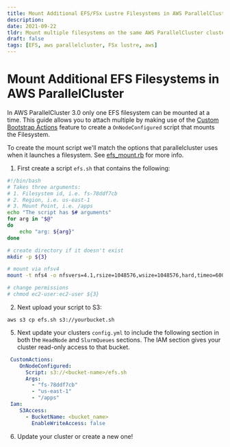 ```yaml
---
title: Mount Additional EFS/FSx Lustre Filesystems in AWS ParallelCluster 🗂️
description:
date: 2021-09-22
tldr: Mount multiple filesystems on the same AWS ParallelCluster cluster.
draft: false
tags: [EFS, aws parallelcluster, FSx lustre, aws]
---
```


# Mount Additional EFS Filesystems in AWS ParallelCluster

In AWS ParallelCluster 3.0 only one EFS filesystem can be mounted at a time. This guide allows you to attach multiple by making use of the [Custom Bootstrap Actions](https://docs.aws.amazon.com/parallelcluster/latest/ug/custom-bootstrap-actions-v3.html) feature to create a `OnNodeConfigured` script that mounts the Filesystem. 

To create the mount script we'll match the options that parallelcluster uses when it launches a filesystem. See [efs_mount.rb](https://github.com/aws/aws-parallelcluster-cookbook/blob/develop/recipes/efs_mount.rb#L40) for more info.

1. First create a script `efs.sh` that contains the following:

```bash
#!/bin/bash
# Takes three arguments:
# 1. Filesystem id, i.e. fs-78ddf7cb
# 2. Region, i.e. us-east-1
# 3. Mount Point, i.e. /apps
echo "The script has $# arguments"
for arg in "$@"
do
    echo "arg: ${arg}"
done

# create directory if it doesn't exist
mkdir -p ${3}

# mount via nfsv4
mount -t nfs4 -o nfsvers=4.1,rsize=1048576,wsize=1048576,hard,timeo=600,retrans=2,noresvport ${1}.efs.${2}.amazonaws.com:/ ${3}

# change permissions
# chmod ec2-user:ec2-user ${3}
```

2. Next upload your script to S3:
```
aws s3 cp efs.sh s3://yourbucket.sh
```
5. Next update your clusters `config.yml` to include the following section in both the `HeadNode` and `SlurmQueues` sections. The IAM section gives your cluster read-only access to that bucket.
```yaml
 CustomActions:
    OnNodeConfigured:
      Script: s3://<bucket-name>/efs.sh
      Args:
        - "fs-78ddf7cb"
        - "us-east-1"
        - "/apps"
 Iam:
    S3Access:
      - BucketName: <bucket_name>
        EnableWriteAccess: false
```
6. Update your cluster or create a new one!